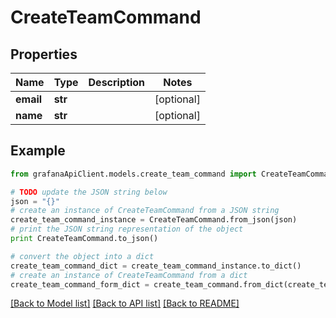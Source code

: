 # CreateTeamCommand


## Properties
Name | Type | Description | Notes
------------ | ------------- | ------------- | -------------
**email** | **str** |  | [optional] 
**name** | **str** |  | [optional] 

## Example

```python
from grafanaApiClient.models.create_team_command import CreateTeamCommand

# TODO update the JSON string below
json = "{}"
# create an instance of CreateTeamCommand from a JSON string
create_team_command_instance = CreateTeamCommand.from_json(json)
# print the JSON string representation of the object
print CreateTeamCommand.to_json()

# convert the object into a dict
create_team_command_dict = create_team_command_instance.to_dict()
# create an instance of CreateTeamCommand from a dict
create_team_command_form_dict = create_team_command.from_dict(create_team_command_dict)
```
[[Back to Model list]](../README.md#documentation-for-models) [[Back to API list]](../README.md#documentation-for-api-endpoints) [[Back to README]](../README.md)


